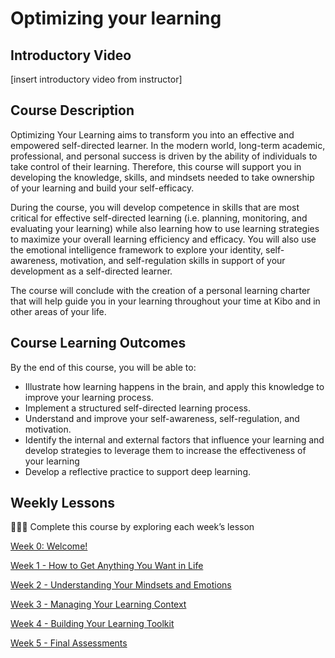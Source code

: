 # Optimizing your learning

## Introductory Video

[insert introductory video from instructor]

## Course Description

Optimizing Your Learning aims to transform you into an effective and empowered self-directed learner. In the modern world, long-term academic, professional, and personal success is driven by the ability of individuals to take control of their learning. Therefore, this course will support you in developing the knowledge, skills, and mindsets needed to take ownership of your learning and build your self-efficacy.

During the course, you will develop competence in skills that are most critical for effective self-directed learning (i.e. planning, monitoring, and evaluating your learning) while also learning how to use learning strategies to maximize your overall learning efficiency and efficacy. You will also use the emotional intelligence framework to explore your identity, self-awareness, motivation, and self-regulation skills in support of your development as a self-directed learner.

The course will conclude with the creation of a personal learning charter that will help guide you in your learning throughout your time at Kibo and in other areas of your life.

## Course Learning Outcomes

By the end of this course, you will be able to:

- Illustrate how learning happens in the brain, and apply this knowledge to improve your learning process.
- Implement a structured self-directed learning process.
- Understand and improve your self-awareness, self-regulation, and motivation.
- Identify the internal and external factors that influence your learning and develop strategies to leverage them to increase the effectiveness of your learning
- Develop a reflective practice to support deep learning.

## Weekly Lessons

<aside>

👩🏿‍🏫 Complete this course by exploring each week’s lesson

</aside>

[Week 0: Welcome!](/optimizing-your-learning/welcome.md)

[Week 1 - How to Get Anything You Want in Life](/optimizing-your-learning/how-to-get-anything-you-want-in-life.md)

[Week 2 - Understanding Your Mindsets and Emotions](/optimizing-your-learning/understanding-your-mindsets-and-emotions.md)

[Week 3 - Managing Your Learning Context](/optimizing-your-learning/managing-your-learning-context.md)

[Week 4 - Building Your Learning Toolkit](/optimizing-your-learning/building-your-learning-toolkit.md)

[Week 5 - Final Assessments](/optimizing-your-learning/final-assessments.md)